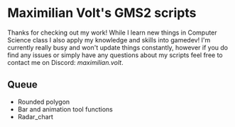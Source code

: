# Maximilian Volt's GMS2 scripts

Thanks for checking out my work!
While I learn new things in Computer Science class I also apply my knowledge and skills into gamedev!
I'm currently really busy and won't update things constantly, however if you do find any issues or simply have any questions about my scripts feel free to contact me on Discord: *maximilian.volt*.

## Queue

- Rounded polygon
- Bar and animation tool functions
- Radar_chart
